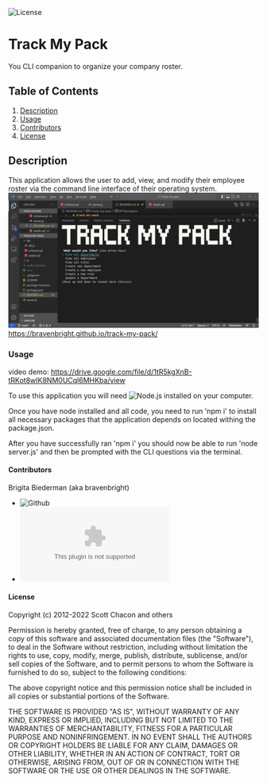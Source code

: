 ![License](https://img.shields.io/badge/License-MIT-yellow)
# Track My Pack  
You CLI companion to organize your company roster.

## Table of Contents
1. [Description](#description)  
2. [Usage](#usage)
3. [Contributors](#contributors)
4. [License](#license)  

## Description

This application allows the user to add, view, and modify their employee roster via the command line interface of their operating system. 
![Track-My-Pack](./assets/images/Track-My-Pack-SCRNSHT.png)
https://bravenbright.github.io/track-my-pack/
### Usage 

video demo: https://drive.google.com/file/d/1tR5kgXnB-tRKot8wIK8NM0UCql6MHKba/view

To use this application you will need ![Node.js](https://nodejs.org/en/) installed on your computer.

Once you have node installed and all code, you need to run 'npm i' to install all necessary packages that the application depends on located withing the package.json.

After you have successfully ran 'npm i' you should now be able to run 'node server.js' and then be prompted with the CLI questions via the terminal. 

#### Contributors
Brigita Biederman (aka bravenbright) 
 * ![Github](https://github.com/bravenbright) 
 * ![Email](mailto:bbryantcs@gmail.com)

 #### License
Copyright (c) 2012-2022 Scott Chacon and others

Permission is hereby granted, free of charge, to any person obtaining
a copy of this software and associated documentation files (the
"Software"), to deal in the Software without restriction, including
without limitation the rights to use, copy, modify, merge, publish,
distribute, sublicense, and/or sell copies of the Software, and to
permit persons to whom the Software is furnished to do so, subject to
the following conditions:

The above copyright notice and this permission notice shall be
included in all copies or substantial portions of the Software.

THE SOFTWARE IS PROVIDED "AS IS", WITHOUT WARRANTY OF ANY KIND,
EXPRESS OR IMPLIED, INCLUDING BUT NOT LIMITED TO THE WARRANTIES OF
MERCHANTABILITY, FITNESS FOR A PARTICULAR PURPOSE AND
NONINFRINGEMENT. IN NO EVENT SHALL THE AUTHORS OR COPYRIGHT HOLDERS BE
LIABLE FOR ANY CLAIM, DAMAGES OR OTHER LIABILITY, WHETHER IN AN ACTION
OF CONTRACT, TORT OR OTHERWISE, ARISING FROM, OUT OF OR IN CONNECTION
WITH THE SOFTWARE OR THE USE OR OTHER DEALINGS IN THE SOFTWARE.
